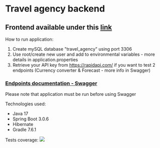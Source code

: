 # Travel agency backend
## Frontend available under this [link](https://github.com/Staszewskip/Travel_agency)


How to run application:
1) Create mySQL database "travel_agency" using port 3306
2) Use root/create new user and add to environmental variables - more details in application.properties
3) Retrieve your API key from https://rapidapi.com/ if you want to test 2 endpoints (Currency converter & Forecast - more info in Swagger)

### [Endpoints documentation  - Swagger](http://localhost:8080/swagger-ui/index.html)
Please note that application must be run before using Swagger

Technologies used:
- Java 17
- Spring Boot 3.0.6
- Hibernate
- Gradle 7.6.1

Tests coverage:
<img src="META-INF/resources/images/Tests coverage.png">